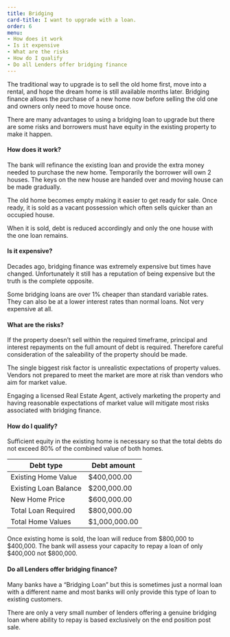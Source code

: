 ```yaml
---
title: Bridging
card-title: I want to upgrade with a loan.
order: 6
menu:
- How does it work
- Is it expensive
- What are the risks
- How do I qualify
- Do all Lenders offer bridging finance
---
```


The traditional way to upgrade is to sell the old home first, move into a rental, and hope the dream home is still available months later. Bridging finance allows the purchase of a new home now before selling the old one and owners only need to move house once.

There are many advantages to using a bridging loan to upgrade but there are some risks and borrowers must have equity in the existing property to make it happen.

<h4 id="how-does-it-work">How does it work?</h4>
The bank will refinance the existing loan and provide the extra money needed to purchase the new home. Temporarily the borrower will own 2 houses.
The keys on the new house are handed over and moving house can be made gradually. 

The old home becomes empty making it easier to get ready for sale.
Once ready, it is sold as a vacant possession which often sells quicker than an occupied house.

When it is sold, debt is reduced accordingly and only the one house with the one loan remains.

<h4 id="is-it-expensive">Is it expensive?</h4>
Decades ago, bridging finance was extremely expensive but times have changed. Unfortunately it still has a reputation of being expensive but the truth is the complete opposite.

Some bridging loans are over 1% cheaper than standard variable rates. They can also be at a lower interest rates than normal loans.
Not very expensive at all.

<h4 id="what-are-the-risks">What are the risks?</h4>
If the property doesn’t sell within the required timeframe, principal and interest repayments on the full amount of debt is required. Therefore careful consideration of the saleability of the property should be made. 

The single biggest risk factor is unrealistic expectations of property values.  Vendors not prepared to meet the market are more at risk than vendors who aim for market value.

Engaging a licensed Real Estate Agent, actively marketing the property and having reasonable expectations of market value will mitigate most risks associated with bridging finance.

<h4 id="how-do-i-qualify">How do I qualify?</h4>
Sufficient equity in the existing home is necessary so that the total debts do not exceed 80% of the combined value of both homes.

| Debt type             | Debt amount   |
|-----------------------|---------------|
| Existing Home Value   | $400,000.00   |
| Existing Loan Balance | $200,000.00   |
| New Home Price        | $600,000.00   |
| Total Loan Required   | $800,000.00   |
| Total Home Values     | $1,000,000.00 |

Once existing home is sold, the loan will reduce from $800,000 to $400,000.  The bank will assess your capacity to repay a loan of only $400,000 not $800,000.

<h4 id="do-all-lenders-offer-bridging-finance">Do all Lenders offer bridging finance?</h4>
Many banks have a “Bridging Loan” but this is sometimes just a normal loan with a different name and most banks will only provide this type of loan to existing customers. 
 
There are only a very small number of lenders offering a genuine bridging loan where ability to repay is based exclusively on the end position post sale.

